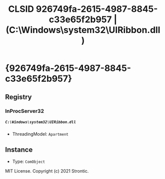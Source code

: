 ﻿---
title: "CLSID 926749fa-2615-4987-8845-c33e65f2b957 | (C:\\Windows\\system32\\UIRibbon.dll)"
excerpt: What is COM-Object CLSID 926749fa-2615-4987-8845-c33e65f2b957?
---

# {926749fa-2615-4987-8845-c33e65f2b957}


## Registry


### InProcServer32

##### `C:\Windows\system32\UIRibbon.dll`
* ThreadingModel: `Apartment`

## Instance

* Type: `ComObject`

MIT License. Copyright (c) 2021 Strontic.


